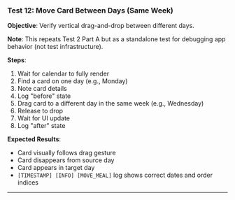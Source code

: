 ### Test 12: Move Card Between Days (Same Week)
**Objective**: Verify vertical drag-and-drop between different days.

**Note**: This repeats Test 2 Part A but as a standalone test for debugging app behavior (not test infrastructure).

**Steps**:
1. Wait for calendar to fully render
2. Find a card on one day (e.g., Monday)
3. Note card details
4. Log "before" state
5. Drag card to a different day in the same week (e.g., Wednesday)
6. Release to drop
7. Wait for UI update
8. Log "after" state

**Expected Results**:
- Card visually follows drag gesture
- Card disappears from source day
- Card appears in target day
- `[TIMESTAMP] [INFO] [MOVE_MEAL]` log shows correct dates and order indices

---

